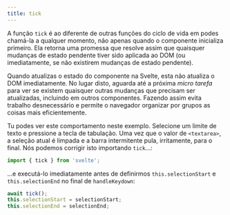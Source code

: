 ```yaml
---
title: tick
---
```


A função `tick` é ao diferente de outras funções do ciclo de vida em podes chamá-la a qualquer momento, não apenas quando o componente inicializa primeiro. Ela retorna uma promessa que resolve assim que quaisquer mudanças de estado pendente tiver sido aplicada ao DOM (ou imediatamente, se não existirem mudanças de estado pendente).

Quando atualizas o estado do componente na Svelte, esta não atualiza o DOM imediatamente. No lugar disto, aguarda até a próxima *micro tarefa* para ver se existem quaisquer outras mudanças que precisam ser atualizadas, incluindo em outros componentes. Fazendo assim evita trabalho desnecessário e permite o navegador organizar por grupos as coisas mais eficientemente.

Tu podes ver este comportamento neste exemplo. Selecione um limite de texto e pressione a tecla de tabulação. Uma vez que o valor de `<textarea>`, a seleção atual é limpada e a barra intermitente pula, irritamente, para o final. Nós podemos corrigir isto importando `tick`...:

```js
import { tick } from 'svelte';
```

...e executá-lo imediatamente antes de definirmos `this.selectionStart` e `this.selectionEnd` no final de `handleKeydown`:

```js
await tick();
this.selectionStart = selectionStart;
this.selectionEnd = selectionEnd;
```